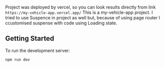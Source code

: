 Project was deployed by vercel, so you can look results directly from link `https://my-vehicle-app.vercel.app/` This is a my-vehicle-app project. I tried to use Suspence in project as well but, because of using page router I ccustomised suspense with code using Loading state.

## Getting Started

To run the development server:

```bash
npm run dev
```
